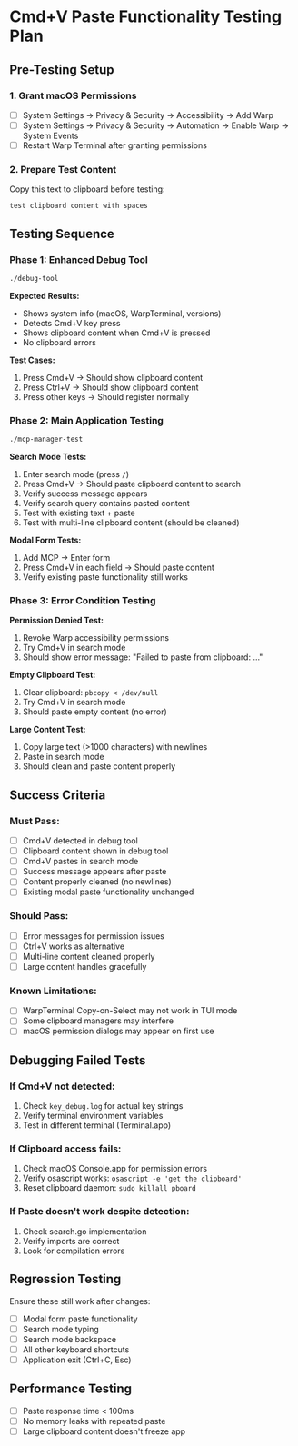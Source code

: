 # Cmd+V Paste Functionality Testing Plan

## Pre-Testing Setup

### 1. Grant macOS Permissions
- [ ] System Settings → Privacy & Security → Accessibility → Add Warp
- [ ] System Settings → Privacy & Security → Automation → Enable Warp → System Events
- [ ] Restart Warp Terminal after granting permissions

### 2. Prepare Test Content
Copy this text to clipboard before testing:
```
test clipboard content with spaces
```

## Testing Sequence

### Phase 1: Enhanced Debug Tool
```bash
./debug-tool
```

**Expected Results:**
- Shows system info (macOS, WarpTerminal, versions)
- Detects Cmd+V key press
- Shows clipboard content when Cmd+V is pressed
- No clipboard errors

**Test Cases:**
1. Press Cmd+V → Should show clipboard content
2. Press Ctrl+V → Should show clipboard content  
3. Press other keys → Should register normally

### Phase 2: Main Application Testing
```bash
./mcp-manager-test
```

**Search Mode Tests:**
1. Enter search mode (press `/`)
2. Press Cmd+V → Should paste clipboard content to search
3. Verify success message appears
4. Verify search query contains pasted content
5. Test with existing text + paste
6. Test with multi-line clipboard content (should be cleaned)

**Modal Form Tests:**
1. Add MCP → Enter form
2. Press Cmd+V in each field → Should paste content
3. Verify existing paste functionality still works

### Phase 3: Error Condition Testing

**Permission Denied Test:**
1. Revoke Warp accessibility permissions
2. Try Cmd+V in search mode
3. Should show error message: "Failed to paste from clipboard: ..."

**Empty Clipboard Test:**
1. Clear clipboard: `pbcopy < /dev/null`
2. Try Cmd+V in search mode
3. Should paste empty content (no error)

**Large Content Test:**
1. Copy large text (>1000 characters) with newlines
2. Paste in search mode
3. Should clean and paste content properly

## Success Criteria

### Must Pass:
- [ ] Cmd+V detected in debug tool
- [ ] Clipboard content shown in debug tool
- [ ] Cmd+V pastes in search mode
- [ ] Success message appears after paste
- [ ] Content properly cleaned (no newlines)
- [ ] Existing modal paste functionality unchanged

### Should Pass:
- [ ] Error messages for permission issues
- [ ] Ctrl+V works as alternative
- [ ] Multi-line content cleaned properly
- [ ] Large content handles gracefully

### Known Limitations:
- [ ] WarpTerminal Copy-on-Select may not work in TUI mode
- [ ] Some clipboard managers may interfere
- [ ] macOS permission dialogs may appear on first use

## Debugging Failed Tests

### If Cmd+V not detected:
1. Check `key_debug.log` for actual key strings
2. Verify terminal environment variables
3. Test in different terminal (Terminal.app)

### If Clipboard access fails:
1. Check macOS Console.app for permission errors
2. Verify osascript works: `osascript -e 'get the clipboard'`
3. Reset clipboard daemon: `sudo killall pboard`

### If Paste doesn't work despite detection:
1. Check search.go implementation
2. Verify imports are correct
3. Look for compilation errors

## Regression Testing

Ensure these still work after changes:
- [ ] Modal form paste functionality
- [ ] Search mode typing
- [ ] Search mode backspace
- [ ] All other keyboard shortcuts
- [ ] Application exit (Ctrl+C, Esc)

## Performance Testing

- [ ] Paste response time < 100ms
- [ ] No memory leaks with repeated paste
- [ ] Large clipboard content doesn't freeze app